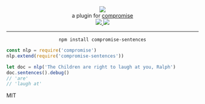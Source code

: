 <div align="center">
  <img src="https://cloud.githubusercontent.com/assets/399657/23590290/ede73772-01aa-11e7-8915-181ef21027bc.png" />

  <div>a plugin for <a href="https://github.com/spencermountain/compromise/">compromise</a></div>
  
  <!-- npm version -->
  <a href="https://npmjs.org/package/compromise-sentences">
    <img src="https://img.shields.io/npm/v/compromise-sentences.svg?style=flat-square" />
  </a>
  
  <!-- file size -->
  <a href="https://unpkg.com/spacetime/builds/compromise-sentences.min.js">
    <img src="https://badge-size.herokuapp.com/spencermountain/compromise-sentences/master/builds/compromise-sentences.min.js" />
  </a>
   <hr/>
</div>

<div align="center">
  <code>npm install compromise-sentences</code>
</div>

```js
const nlp = require('compromise')
nlp.extend(require('compromise-sentences'))

let doc = nlp('The Children are right to laugh at you, Ralph')
doc.sentences().debug()
// 'are'
// 'laugh at'
```


MIT